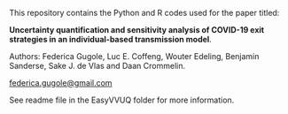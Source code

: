 This repository contains the Python and R codes used for the paper titled:

**Uncertainty quantification and sensitivity analysis of COVID-19 exit strategies in an individual-based transmission model**.

Authors: Federica Gugole, Luc E. Coffeng, Wouter Edeling, Benjamin Sanderse, Sake J. de Vlas and Daan Crommelin.

federica.gugole@gmail.com

See readme file in the EasyVVUQ folder for more information.
